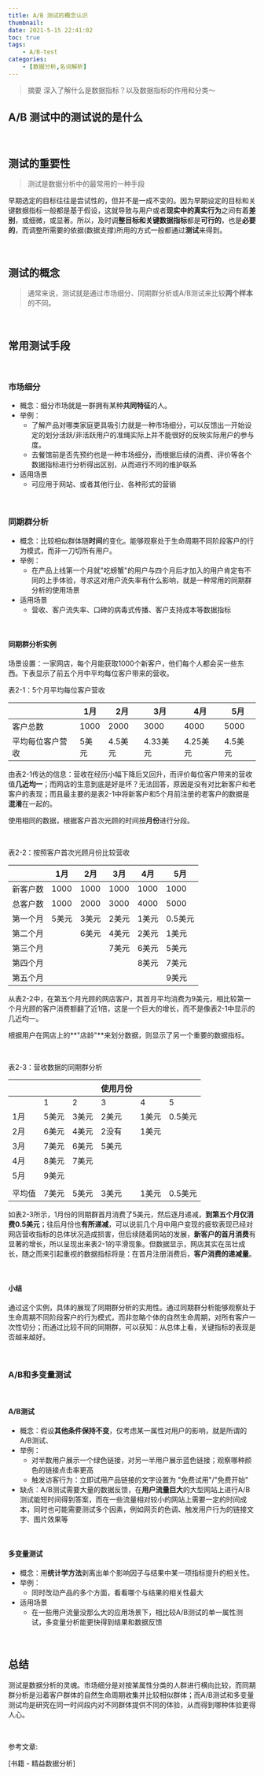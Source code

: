 ```yaml
---
title: A/B 测试的概念认识
thumbnail: 
date: 2021-5-15 22:41:02
toc: true
tags:
    - A/B-test
categories:
    - [数据分析,名词解析]
---
```


> 摘要
深入了解什么是数据指标？以及数据指标的作用和分类～
<!-- more -->
## A/B 测试中的测试说的是什么
</br>

## **测试的重要性**

> 测试是数据分析中的最常用的一种手段

早期选定的目标往往是尝试性的，但并不是一成不变的。因为早期设定的目标和关键数据指标一般都是基于假设，这就导致与用户或者**现实中的真实行为**之间有着**差别**，或细微，或显著。所以，及时调**整目标和关键数据指标**都是**可行的**，也是**必要的**，而调整所需要的依据(数据支撑)所用的方式一般都通过**测试**来得到。

</br>

## **测试的概念**

> 通常来说，测试就是通过市场细分、同期群分析或A/B测试来比较**两个样本**的不同。

</br>

## **常用测试手段**
</br>

### **市场细分**

- 概念：细分市场就是一群拥有某种**共同特征**的人。
- 举例：
  - 了解产品对哪类家庭更具吸引力就是一种市场细分，可以反馈出一开始设定的划分活跃/非活跃用户的准绳实际上并不能很好的反映实际用户的参与度。
  - 去餐馆前是否先预约也是一种市场细分，而根据后续的消费、评价等各个数据指标进行分析得出区别，从而进行不同的维护联系
- 适用场景
  - 可应用于网站、或者其他行业、各种形式的营销
</br>

### **同期群分析**

- 概念：比较相似群体随**时间**的变化。能够观察处于生命周期不同阶段客户的行为模式，而非一刀切所有用户。
- 举例：
  - 在产品上线第一个月就"吃螃蟹"的用户与四个月后才加入的用户肯定有不同的上手体验，寻求这对用户流失率有什么影响，就是一种常用的同期群分析的使用场景
- 适用场景
  - 营收、客户流失率、口碑的病毒式传播、客户支持成本等数据指标
</br>

#### **同期群分析实例**

场景设置：一家网店，每个月能获取1000个新客户，他们每个人都会买一些东西。下表显示了前五个月中平均每位客户带来的营收。

表2-1：5个月平均每位客户营收

|                  | 1月   | 2月     | 3月      | 4月      | 5月     |
| ---------------- | ----- | ------- | -------- | -------- | ------- |
| 客户总数         | 1000  | 2000    | 3000     | 4000     | 5000    |
| 平均每位客户营收 | 5美元 | 4.5美元 | 4.33美元 | 4.25美元 | 4.5美元 |

由表2-1传达的信息：营收在经历小幅下降后又回升，而评价每位客户带来的营收值**几近均一**；而网店的生意到底是好是坏？无法回答，原因是没有对比新客户和老客户的表现；而且最主要的是表2-1中将新客户和5个月前注册的老客户的数据是**混淆**在一起的。

使用相同的数据，根据客户首次光顾的时间按**月份**进行分段。

</br>

表2-2：按照客户首次光顾月份比较营收

|          | 1月   | 2月   | 3月   | 4月   | 5月     |
| -------- | ----- | ----- | ----- | ----- | ------- |
| 新客户数 | 1000  | 1000  | 1000  | 1000  | 1000    |
| 总客户数 | 1000  | 2000  | 3000  | 4000  | 5000    |
| 第一个月 | 5美元 | 3美元 | 2美元 | 1美元 | 0.5美元 |
| 第二个月 |       | 6美元 | 4美元 | 2美元 | 1美元   |
| 第三个月 |       |       | 7美元 | 6美元 | 5美元   |
| 第四个月 |       |       |       | 8美元 | 7美元   |
| 第五个月 |       |       |       |       | 9美元   |

从表2-2中，在第五个月光顾的网店客户，其首月平均消费为9美元，相比较第一个月光顾的客户消费额翻了近1倍，这是一个巨大的增长，而不是像表2-1中显示的几近均一。

根据用户在网店上的**"店龄"**来划分数据，则显示了另一个重要的数据指标。

</br>

表2-3：营收数据的同期群分析

|        |       |       | 使用月份 |       |         |
| ------ | ----- | ----- | -------- | ----- | ------- |
|        | 1     | 2     | 3        | 4     | 5       |
| 1月    | 5美元 | 3美元 | 2美元    | 1美元 | 0.5美元 |
| 2月    | 6美元 | 4美元 | 2没有    | 1美元 |         |
| 3月    | 7美元 | 6美元 | 5美元    |       |         |
| 4月    | 8美元 | 7美元 |          |       |         |
| 5月    | 9美元 |       |          |       |         |
|        |       |       |          |       |         |
| 平均值 | 7美元 | 5美元 | 3美元    | 1美元 | 0.5美元 |

如表2-3所示，1月份的同期群首月消费了5美元，然后逐月递减，**到第五个月仅消费0.5美元**；往后月份也**有所递减**，可以说前几个月中用户变现的疲软表现已经对网店营收指标的总体状况造成损害，但后续随着网站的发展，**新客户的首月消费**有显著的增长，所以呈现出来表2-1的平滑现象。但数据显示，网店其实在茁壮成长，随之而来引起重视的数据指标将是：在首月注册消费后，**客户消费的递减量**。

</br>

#### **小结**

通过这个实例，具体的展现了同期群分析的实用性。通过同期群分析能够观察处于生命周期不同阶段客户的行为模式，而非忽略个体的自然生命周期，对所有客户一次性切分；而通过比较不同的同期群，可以获知：从总体上看，关键指标的表现是否越来越好。

</br>

### **A/B和多变量测试**
</br>

#### **A/B测试**

- 概念：假设**其他条件保持不变**，仅考虑某一属性对用户的影响，就是所谓的A/B测试、
- 举例：
  - 对半数用户展示一个绿色链接，对另一半用户展示蓝色链接；观察哪种颜色的链接点击率更高
  - 触发访客行为：立即试用产品链接的文字设置为 "免费试用"/"免费开始"
- 缺点：A/B测试需要大量的数据反馈，在**用户流量巨大**的大型网站上进行A/B测试能短时间得到答案，而在一些流量相对较小的网站上需要一定的时间成本，同时也可能需要测试多个因素，例如网页的色调、触发用户行为的链接文字、图片效果等

</br>

#### **多变量测试**

- 概念：用**统计学方法**剥离出单个影响因子与结果中某一项指标提升的相关性。
- 举例：
  - 同时改动产品的多个方面，看看哪个与结果的相关性最大
- 适用场景
  - 在一些用户流量没那么大的应用场景下，相比较A/B测试的单一属性测试，多变量分析能更快得到结果和数据反馈

</br>

## **总结**

测试是数据分析的灵魂。市场细分是对按某属性分类的人群进行横向比较，而同期群分析是沿着客户群体的自然生命周期收集并比较相似群体；而A/B测试和多变量测试均是研究在同一时间段内对不同群体提供不同的体验，从而得到哪种体验更得人心。

</br>

参考文章:  

[书籍 - 精益数据分析]













